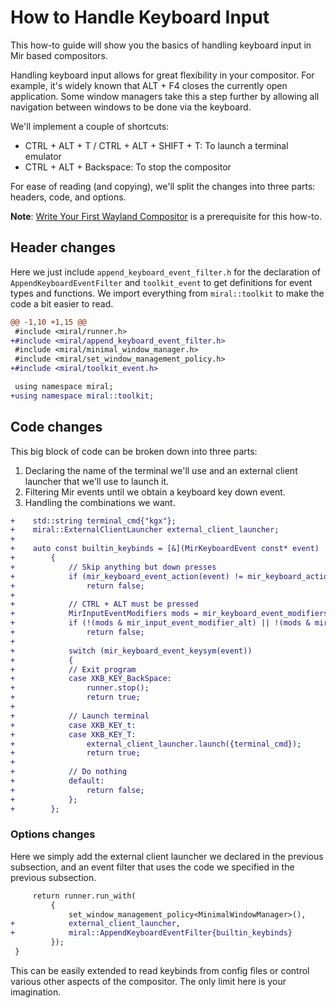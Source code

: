 # How to Handle Keyboard Input

This how-to guide will show you the basics of handling keyboard input in Mir
based compositors.

Handling keyboard input allows for great flexibility in your compositor. For
example, it's widely known that ALT + F4 closes the currently open application.
Some window managers take this a step further by allowing all navigation
between windows to be done via the keyboard. 

We'll implement a couple of shortcuts:
- CTRL + ALT + T / CTRL + ALT + SHIFT + T: To launch a terminal emulator
- CTRL + ALT + Backspace: To stop the compositor

For ease of reading (and copying), we'll split the changes into three parts:
headers, code, and options.

**Note**: [Write Your First Wayland
Compositor](../tutorial/write-your-first-wayland-compositor.md) is a prerequisite for
this how-to.

## Header changes
Here we just include `append_keyboard_event_filter.h` for the declaration of
`AppendKeyboardEventFilter` and `toolkit_event` to get definitions for event types and
functions. We import everything from `miral::toolkit` to make the code a bit
easier to read.
```diff
@@ -1,10 +1,15 @@
 #include <miral/runner.h>
+#include <miral/append_keyboard_event_filter.h>
 #include <miral/minimal_window_manager.h>
 #include <miral/set_window_management_policy.h>
+#include <miral/toolkit_event.h>

 using namespace miral;
+using namespace miral::toolkit;
```

## Code changes
This big block of code can be broken down into three parts: 
1. Declaring the name of the terminal we'll use and an external client launcher
   that we'll use to launch it. 
2. Filtering Mir events until we obtain a keyboard key down event. 
3. Handling the combinations we want.

```diff
+    std::string terminal_cmd{"kgx"};
+    miral::ExternalClientLauncher external_client_launcher;
+
+    auto const builtin_keybinds = [&](MirKeyboardEvent const* event)
+        {
+            // Skip anything but down presses
+            if (mir_keyboard_event_action(event) != mir_keyboard_action_down)
+                return false;
+
+            // CTRL + ALT must be pressed
+            MirInputEventModifiers mods = mir_keyboard_event_modifiers(event);
+            if (!(mods & mir_input_event_modifier_alt) || !(mods & mir_input_event_modifier_ctrl))
+                return false;
+
+            switch (mir_keyboard_event_keysym(event))
+            {
+            // Exit program
+            case XKB_KEY_BackSpace:
+                runner.stop();
+                return true;
+
+            // Launch terminal
+            case XKB_KEY_t:
+            case XKB_KEY_T:
+                external_client_launcher.launch({terminal_cmd});
+                return true;
+
+            // Do nothing
+            default:
+                return false;
+            };
+        };
```

### Options changes
Here we simply add the external client launcher we declared in the previous
subsection, and an event filter that uses the code we specified in the previous
subsection.

```diff
     return runner.run_with(
         {
             set_window_management_policy<MinimalWindowManager>(),
+            external_client_launcher,
+            miral::AppendKeyboardEventFilter{builtin_keybinds}
         });
 }
```

This can be easily extended to read keybinds from config files or control
various other aspects of the compositor. The only limit here is your
imagination.

